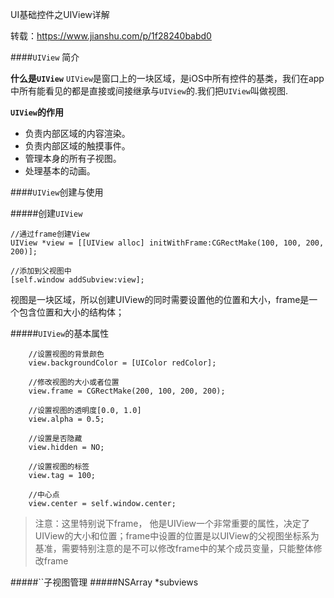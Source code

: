 UI基础控件之UIView详解

转载：https://www.jianshu.com/p/1f28240babd0

####`UIView` 简介

**什么是`UIView`**
`UIView`是窗口上的一块区域，是iOS中所有控件的基类，我们在app中所有能看见的都是直接或间接继承与`UIView`的.我们把`UIView`叫做视图.

**`UIView`的作用**
+ 负责内部区域的内容渲染。
+ 负责内部区域的触摸事件。
+ 管理本身的所有子视图。
+ 处理基本的动画。

####`UIView`创建与使用

#####创建`UIView`
```object-c
//通过frame创建View
UIView *view = [[UIView alloc] initWithFrame:CGRectMake(100, 100, 200, 200)];
    
//添加到父视图中
[self.window addSubview:view];
```
视图是一块区域，所以创建UIView的同时需要设置他的位置和大小，frame是一个包含位置和大小的结构体；

#####`UIView`的基本属性
```object-c
    //设置视图的背景颜色
    view.backgroundColor = [UIColor redColor];
    
    //修改视图的大小或者位置
    view.frame = CGRectMake(200, 100, 200, 200);
    
    //设置视图的透明度[0.0, 1.0]
    view.alpha = 0.5;
    
    //设置是否隐藏
    view.hidden = NO;
    
    //设置视图的标签
    view.tag = 100;
    
    //中心点
    view.center = self.window.center;
```
>注意：这里特别说下frame， 他是UIView一个非常重要的属性，决定了UIView的大小和位置；frame中设置的位置是以UIView的父视图坐标系为基准，需要特别注意的是不可以修改frame中的某个成员变量，只能整体修改frame

#####``子视图管理
#####NSArray *subviews



























